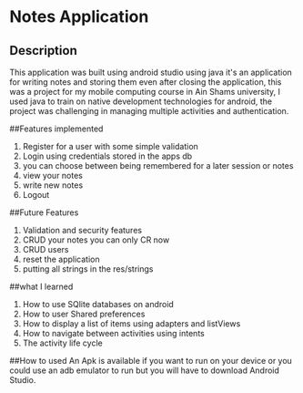 # Notes Application
## Description 
This application was built using android studio using java
it's an application for writing notes and storing them even
after closing the application, this was a project for my mobile
computing course in Ain Shams university, I used java to train
on native development technologies for android, the project 
was challenging in managing multiple activities and authentication.

##Features implemented
1. Register for a user with some simple validation
2. Login using credentials stored in the apps db
3. you can choose between being remembered for a later session or notes
4. view your notes 
5. write new notes
6. Logout

##Future Features
1. Validation and security features
2. CRUD your notes you can only CR now
3. CRUD users 
4. reset the application
5. putting all strings in the res/strings

##what I learned
1. How to use SQlite databases on android
2. How to user Shared preferences
3. How to display a list of items using adapters and listViews
4. How to navigate between activities using intents
5. The activity life cycle

##How to used
An Apk is available if you want to run on your device
or you could use an adb emulator to run but you will have
to download Android Studio.
